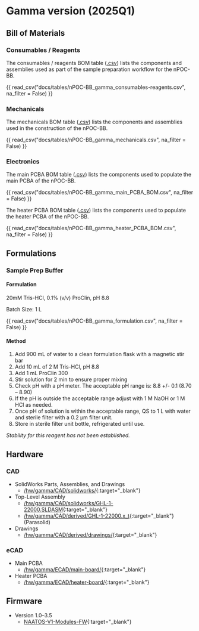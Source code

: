 # Gamma version (2025Q1)

## Bill of Materials

### Consumables / Reagents

The consumables / reagents BOM table ([.csv](../tables/nPOC-BB_gamma_consumables-reagents.csv)) lists the components and assemblies used as part of the sample preparation workflow for the nPOC-BB.

{{ read_csv("docs/tables/nPOC-BB_gamma_consumables-reagents.csv", na_filter = False) }}

### Mechanicals

The mechanicals BOM table ([.csv](../tables/nPOC-BB_gamma_mechanicals.csv)) lists the components and assemblies used in the construction of the nPOC-BB.

{{ read_csv("docs/tables/nPOC-BB_gamma_mechanicals.csv", na_filter = False) }}

### Electronics

The main PCBA BOM table ([.csv](../tables/nPOC-BB_gamma_main_PCBA_BOM.csv)) lists the components used to populate the main PCBA of the nPOC-BB.

{{ read_csv("docs/tables/nPOC-BB_gamma_main_PCBA_BOM.csv", na_filter = False) }}

The heater PCBA BOM table ([.csv](../tables/nPOC-BB_gamma_heater_PCBA_BOM.csv)) lists the components used to populate the heater PCBA of the nPOC-BB.

{{ read_csv("docs/tables/nPOC-BB_gamma_heater_PCBA_BOM.csv", na_filter = False) }}

## Formulations

### Sample Prep Buffer

#### Formulation

20mM Tris-HCl, 0.1% (v/v) ProClin, pH 8.8

Batch Size: 1 L

{{ read_csv("docs/tables/nPOC-BB_gamma_formulation.csv", na_filter = False) }}

#### Method

1. Add 900 mL of water to a clean formulation flask with a magnetic stir bar
2. Add 10 mL of 2 M Tris-HCl, pH 8.8
3. Add 1 mL ProClin 300
4. Stir solution for 2 min to ensure proper mixing
5. Check pH with a pH meter. The acceptable pH range is: 8.8 +/- 0.1 (8.70 – 8.90)
6. If the pH is outside the acceptable range adjust with 1 M NaOH or 1 M HCl as needed.
7. Once pH of solution is within the acceptable range, QS to 1 L with water and sterile filter with a 0.2 µm filter unit.
8. Store in sterile filter unit bottle, refrigerated until use.

*Stability for this reagent has not been established.*

## Hardware

### CAD

- SolidWorks Parts, Assemblies, and Drawings
    - [/hw/gamma/CAD/solidworks/](https://github.com/Global-Health-Labs/nPOC-BB/tree/main/hw/gamma/CAD/solidworks){:target="_blank"}
- Top-Level Assembly
    - [/hw/gamma/CAD/solidworks/GHL-1-22000.SLDASM](https://github.com/Global-Health-Labs/nPOC-BB/blob/main/hw/gamma/CAD/solidworks/GHL-1-22000.SLDASM){:target="_blank"}
    - [/hw/gamma/CAD/derived/GHL-1-22000.x_t](https://github.com/Global-Health-Labs/nPOC-BB/blob/main/hw/gamma/CAD/derived/GHL-1-22000.x_t){:target="_blank"} (Parasolid)
- Drawings
    - [/hw/gamma/CAD/derived/drawings/](https://github.com/Global-Health-Labs/nPOC-BB/tree/main/hw/gamma/CAD/derived/drawings){:target="_blank"}

### eCAD

- Main PCBA
    - [/hw/gamma/ECAD/main-board/](https://github.com/Global-Health-Labs/nPOC-BB/tree/main/hw/gamma/ECAD/main-board){:target="_blank"}
- Heater PCBA
    - [/hw/gamma/ECAD/heater-board/](https://github.com/Global-Health-Labs/nPOC-BB/tree/main/hw/gamma/ECAD/heater-board){:target="_blank"}

## Firmware

- Version 1.0–3.5
    - [NAATOS-V1-Modules-FW](https://github.com/Global-Health-Labs/NAATOS-V1-Modules-FW){:target="_blank"}
